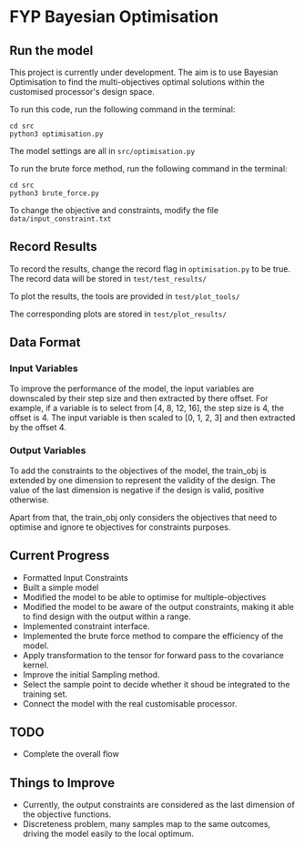 # FYP Bayesian Optimisation

## Run the model

This project is currently under development. The aim is to use Bayesian Optimisation to find the multi-objectives optimal solutions within the customised processor's design space.

To run this code, run the following command in the terminal:

```cd src``` \
```python3 optimisation.py```

The model settings are all in ```src/optimisation.py```

To run the brute force method, run the following command in the terminal:

```cd src``` \
```python3 brute_force.py```

To change the objective and constraints, modify the file ```data/input_constraint.txt```

## Record Results

To record the results, change the record flag in ```optimisation.py``` to be true. The record data will be stored in ```test/test_results/```

To plot the results, the tools are provided in ```test/plot_tools/```

The corresponding plots are stored in ```test/plot_results/```

## Data Format

### Input Variables

To improve the performance of the model, the input variables are downscaled by their step size and then extracted by there offset. For example, if a variable is to select from [4, 8, 12, 16], the step size is 4, the offset is 4. The input variable is then scaled to [0, 1, 2, 3] and then extracted by the offset 4.

### Output Variables

To add the constraints to the objectives of the model, the train_obj is extended by one dimension to represent the validity of the design. The value of the last dimension is negative if the design is valid, positive otherwise.

Apart from that, the train_obj only considers the objectives that need to optimise and ignore te objectives for constraints purposes.

## Current Progress

- Formatted Input Constraints
- Built a simple model
- Modified the model to be able to optimise for multiple-objectives
- Modified the model to be aware of the output constraints, making it able to find design with the output within a range.
- Implemented constraint interface.
- Implemented the brute force method to compare the efficiency of the model.
- Apply transformation to the tensor for forward pass to the covariance kernel.
- Improve the initial Sampling method.
- Select the sample point to decide whether it shoud be integrated to the training set.
- Connect the model with the real customisable processor.

## TODO

- Complete the overall flow

## Things to Improve

- Currently, the output constraints are considered as the last dimension of the objective functions.
- Discreteness problem, many samples map to the same outcomes, driving the model easily to the local optimum.
